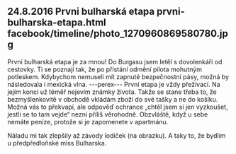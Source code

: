 24.8.2016
Prvni bulharská etapa
prvni-bulharska-etapa.html
facebook/timeline/photo_1270960869580780.jpg
--------------

První bulharská etapa je za mnou! Do Burgasu jsem letěl s dovolenkáři od cestovky. Ti se poznají tak, že po přistání odmění pilota mohutným potleskem. Kdybychom nemuseli mít zapnuté bezpečnostní pásy, možná by následovala i mexická vlna.
---perex---
První etapa je vždy přežívací. Na jejím konci už téměř nejevím známky života. Takže se stane třeba to, že bezmyšlenkovitě v obchodě vkládám zboží do své tašky a ne do košíku. Možná vás to překvapí, ale odpověď ochrance „chtěl jsem si jen vyzkoušet, jestli se to tam vejde“ nezní příliš věrohodně. Obzvláště, když u sebe nemáte peníze, protože si je zapomenete v apartmánu.

Náladu mi tak zlepšily až závody lodiček (na obrazku). A taky to, že bydlím u předpředloňské miss Bulharska.